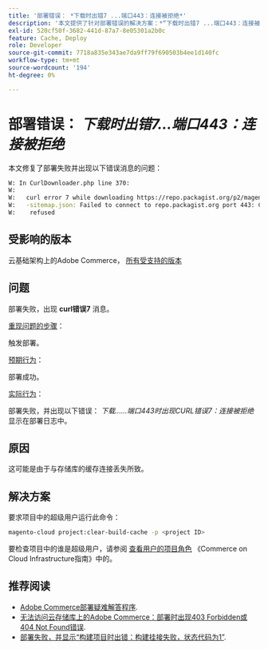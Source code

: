 ```yaml
---
title: '部署错误： *下载时出错7 ...端口443：连接被拒绝*'
description: '本文提供了针对部署错误的解决方案：*“下载时出错7 ...端口443：连接被拒绝”*。'
exl-id: 520cf50f-3682-441d-87a7-8e05301a2b0c
feature: Cache, Deploy
role: Developer
source-git-commit: 7718a835e343ae7da9ff79f690503b4ee1d140fc
workflow-type: tm+mt
source-wordcount: '194'
ht-degree: 0%

---
```


# 部署错误： *下载时出错7...端口443：连接被拒绝*

本文修复了部署失败并出现以下错误消息的问题：

```bash
W: In CurlDownloader.php line 370:
W:
W:   curl error 7 while downloading https://repo.packagist.org/p2/magento/module
W:   -sitemap.json: Failed to connect to repo.packagist.org port 443: Connection
W:    refused
```

## 受影响的版本

云基础架构上的Adobe Commerce， [所有受支持的版本](https://www.adobe.com/content/dam/cc/en/legal/terms/enterprise/pdfs/Adobe-Commerce-Software-Lifecycle-Policy.pdf)

## 问题

部署失败，出现 **curl错误7** 消息。

<u>重现问题的步骤</u>：

触发部署。

<u>预期行为</u>：

部署成功。

<u>实际行为</u>：

部署失败，并出现以下错误： *下载……端口443时出现CURL错误7：连接被拒绝* 显示在部署日志中。

## 原因

这可能是由于与存储库的缓存连接丢失所致。

## 解决方案

要求项目中的超级用户运行此命令：

```bash
magento-cloud project:clear-build-cache -p <project ID>
```

要检查项目中的谁是超级用户，请参阅 [查看用户的项目角色](/docs/commerce-cloud-service/user-guide/project/user-access.html?lang=en#view-a-user’s-project-role) 《Commerce on Cloud Infrastructure指南》中的。

## 推荐阅读

* [Adobe Commerce部署疑难解答程序](/docs/commerce-knowledge-base/kb/troubleshooting/deployment/magento-deployment-troubleshooter.html).
* [无法访问云存储库上的Adobe Commerce：部署时出现403 Forbidden或404 Not Found错误](/docs/commerce-knowledge-base/kb/troubleshooting/deployment/magento-commerce-cloud-repo-could-not-be-accessed-403-forbidden-or-404-not-found-error-when-deploying.html).
* [部署失败，并显示“构建项目时出错：构建挂接失败，状态代码为1”](/docs/commerce-knowledge-base/kb/troubleshooting/deployment/deployment-fails-with-error-building-project-the-build-hook-failed-with-status-code-1.html).
